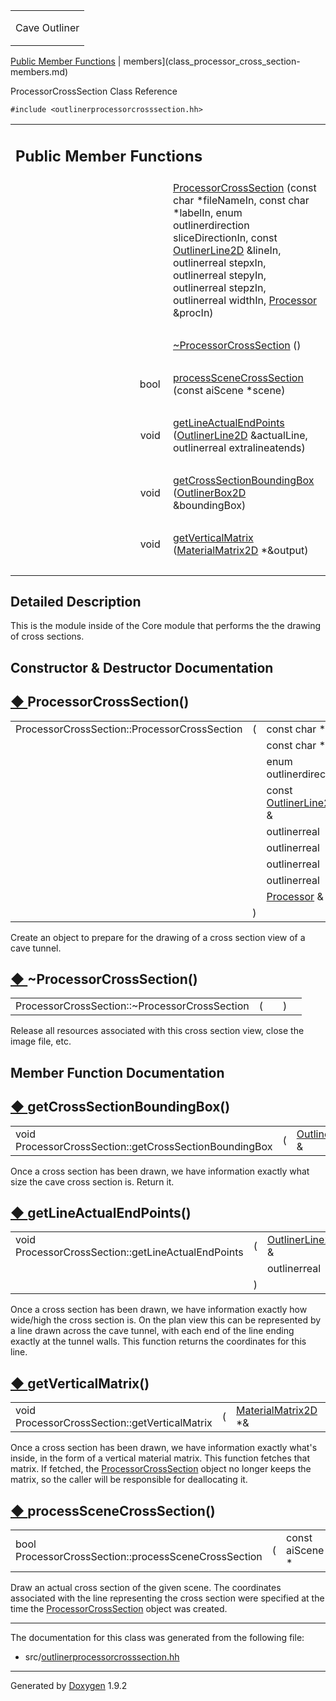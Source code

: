<table data-cellspacing="0" data-cellpadding="0">
<colgroup>
<col style="width: 100%" />
</colgroup>
<tbody>
<tr class="odd" style="height: 56px;">
<td id="projectalign" style="padding-left: 0.5em"><div id="projectname">
Cave Outliner
</div></td>
</tr>
</tbody>
</table>

[Public Member Functions](#pub-methods) | 
members](class_processor_cross_section-members.md)

ProcessorCrossSection Class Reference

`#include <outlinerprocessorcrosssection.hh>`

<table class="memberdecls">
<colgroup>
<col style="width: 50%" />
<col style="width: 50%" />
</colgroup>
<tbody>
<tr class="odd heading">
<td colspan="2"><h2 id="public-member-functions" class="groupheader"><span id="pub-methods"></span> Public Member Functions</h2></td>
</tr>
<tr class="even memitem:a2ff9c6c2f17f6cd865d668177bb4f4ac">
<td style="text-align: right;" class="memItemLeft" data-valign="top"> </td>
<td class="memItemRight" data-valign="bottom"><a href="https://github.com/jariarkko/cave-outliner/blob/master/doc/software/class_processor_cross_section.md#a2ff9c6c2f17f6cd865d668177bb4f4ac" class="el">ProcessorCrossSection</a> (const char *fileNameIn, const char *labelIn, enum outlinerdirection sliceDirectionIn, const <a href="https://github.com/jariarkko/cave-outliner/blob/master/doc/software/class_outliner_line2_d.md" class="el">OutlinerLine2D</a> &amp;lineIn, outlinerreal stepxIn, outlinerreal stepyIn, outlinerreal stepzIn, outlinerreal widthIn, <a href="https://github.com/jariarkko/cave-outliner/blob/master/doc/software/class_processor.md" class="el">Processor</a> &amp;procIn)</td>
</tr>
<tr class="odd separator:a2ff9c6c2f17f6cd865d668177bb4f4ac">
<td colspan="2" class="memSeparator"> </td>
</tr>
<tr class="even memitem:a18dee48dd788c2c74b40d88d75b0417c">
<td style="text-align: right;" class="memItemLeft" data-valign="top"> </td>
<td class="memItemRight" data-valign="bottom"><a href="https://github.com/jariarkko/cave-outliner/blob/master/doc/software/class_processor_cross_section.md#a18dee48dd788c2c74b40d88d75b0417c" class="el">~ProcessorCrossSection</a> ()</td>
</tr>
<tr class="odd separator:a18dee48dd788c2c74b40d88d75b0417c">
<td colspan="2" class="memSeparator"> </td>
</tr>
<tr class="even memitem:a2454d1a516440eb265832a87f40be255">
<td style="text-align: right;" class="memItemLeft" data-valign="top">bool </td>
<td class="memItemRight" data-valign="bottom"><a href="https://github.com/jariarkko/cave-outliner/blob/master/doc/software/class_processor_cross_section.md#a2454d1a516440eb265832a87f40be255" class="el">processSceneCrossSection</a> (const aiScene *scene)</td>
</tr>
<tr class="odd separator:a2454d1a516440eb265832a87f40be255">
<td colspan="2" class="memSeparator"> </td>
</tr>
<tr class="even memitem:ae29053fb50a8ac8e7a640807697c7ccc">
<td style="text-align: right;" class="memItemLeft" data-valign="top">void </td>
<td class="memItemRight" data-valign="bottom"><a href="https://github.com/jariarkko/cave-outliner/blob/master/doc/software/class_processor_cross_section.md#ae29053fb50a8ac8e7a640807697c7ccc" class="el">getLineActualEndPoints</a> (<a href="https://github.com/jariarkko/cave-outliner/blob/master/doc/software/class_outliner_line2_d.md" class="el">OutlinerLine2D</a> &amp;actualLine, outlinerreal extralineatends)</td>
</tr>
<tr class="odd separator:ae29053fb50a8ac8e7a640807697c7ccc">
<td colspan="2" class="memSeparator"> </td>
</tr>
<tr class="even memitem:a43ad24fc22970f4f7479b765032e26ba">
<td style="text-align: right;" class="memItemLeft" data-valign="top">void </td>
<td class="memItemRight" data-valign="bottom"><a href="https://github.com/jariarkko/cave-outliner/blob/master/doc/software/class_processor_cross_section.md#a43ad24fc22970f4f7479b765032e26ba" class="el">getCrossSectionBoundingBox</a> (<a href="https://github.com/jariarkko/cave-outliner/blob/master/doc/software/class_outliner_box2_d.md" class="el">OutlinerBox2D</a> &amp;boundingBox)</td>
</tr>
<tr class="odd separator:a43ad24fc22970f4f7479b765032e26ba">
<td colspan="2" class="memSeparator"> </td>
</tr>
<tr class="even memitem:ad7158d52b5f323afb6072f3855c3924e">
<td style="text-align: right;" class="memItemLeft" data-valign="top">void </td>
<td class="memItemRight" data-valign="bottom"><a href="https://github.com/jariarkko/cave-outliner/blob/master/doc/software/class_processor_cross_section.md#ad7158d52b5f323afb6072f3855c3924e" class="el">getVerticalMatrix</a> (<a href="https://github.com/jariarkko/cave-outliner/blob/master/doc/software/class_material_matrix2_d.md" class="el">MaterialMatrix2D</a> *&amp;output)</td>
</tr>
<tr class="odd separator:ad7158d52b5f323afb6072f3855c3924e">
<td colspan="2" class="memSeparator"> </td>
</tr>
</tbody>
</table>

<span id="details"></span>

## Detailed Description

This is the module inside of the Core module that performs the the
drawing of cross sections.

## Constructor & Destructor Documentation

<span id="a2ff9c6c2f17f6cd865d668177bb4f4ac"></span>

## <span class="permalink">[◆ ](#a2ff9c6c2f17f6cd865d668177bb4f4ac)</span>ProcessorCrossSection()

<table class="memname">
<tbody>
<tr class="odd">
<td class="memname">ProcessorCrossSection::ProcessorCrossSection</td>
<td>(</td>
<td class="paramtype">const char * </td>
<td class="paramname"><em>fileNameIn</em>,</td>
</tr>
<tr class="even">
<td class="paramkey"></td>
<td></td>
<td class="paramtype">const char * </td>
<td class="paramname"><em>labelIn</em>,</td>
</tr>
<tr class="odd">
<td class="paramkey"></td>
<td></td>
<td class="paramtype">enum outlinerdirection </td>
<td class="paramname"><em>sliceDirectionIn</em>,</td>
</tr>
<tr class="even">
<td class="paramkey"></td>
<td></td>
<td class="paramtype">const <a href="https://github.com/jariarkko/cave-outliner/blob/master/doc/software/class_outliner_line2_d.md" class="el">OutlinerLine2D</a> &amp; </td>
<td class="paramname"><em>lineIn</em>,</td>
</tr>
<tr class="odd">
<td class="paramkey"></td>
<td></td>
<td class="paramtype">outlinerreal </td>
<td class="paramname"><em>stepxIn</em>,</td>
</tr>
<tr class="even">
<td class="paramkey"></td>
<td></td>
<td class="paramtype">outlinerreal </td>
<td class="paramname"><em>stepyIn</em>,</td>
</tr>
<tr class="odd">
<td class="paramkey"></td>
<td></td>
<td class="paramtype">outlinerreal </td>
<td class="paramname"><em>stepzIn</em>,</td>
</tr>
<tr class="even">
<td class="paramkey"></td>
<td></td>
<td class="paramtype">outlinerreal </td>
<td class="paramname"><em>widthIn</em>,</td>
</tr>
<tr class="odd">
<td class="paramkey"></td>
<td></td>
<td class="paramtype"><a href="https://github.com/jariarkko/cave-outliner/blob/master/doc/software/class_processor.md" class="el">Processor</a> &amp; </td>
<td class="paramname"><em>procIn</em> </td>
</tr>
<tr class="even">
<td></td>
<td>)</td>
<td></td>
<td></td>
</tr>
</tbody>
</table>

Create an object to prepare for the drawing of a cross section view of a
cave tunnel.

<span id="a18dee48dd788c2c74b40d88d75b0417c"></span>

## <span class="permalink">[◆ ](#a18dee48dd788c2c74b40d88d75b0417c)</span>~ProcessorCrossSection()

<table class="memname">
<tbody>
<tr class="odd">
<td class="memname">ProcessorCrossSection::~ProcessorCrossSection</td>
<td>(</td>
<td class="paramname"></td>
<td>)</td>
<td></td>
</tr>
</tbody>
</table>

Release all resources associated with this cross section view, close the
image file, etc.

## Member Function Documentation

<span id="a43ad24fc22970f4f7479b765032e26ba"></span>

## <span class="permalink">[◆ ](#a43ad24fc22970f4f7479b765032e26ba)</span>getCrossSectionBoundingBox()

<table class="memname">
<tbody>
<tr class="odd">
<td class="memname">void ProcessorCrossSection::getCrossSectionBoundingBox</td>
<td>(</td>
<td class="paramtype"><a href="https://github.com/jariarkko/cave-outliner/blob/master/doc/software/class_outliner_box2_d.md" class="el">OutlinerBox2D</a> &amp; </td>
<td class="paramname"><em>boundingBox</em></td>
<td>)</td>
<td></td>
</tr>
</tbody>
</table>

Once a cross section has been drawn, we have information exactly what
size the cave cross section is. Return it.

<span id="ae29053fb50a8ac8e7a640807697c7ccc"></span>

## <span class="permalink">[◆ ](#ae29053fb50a8ac8e7a640807697c7ccc)</span>getLineActualEndPoints()

<table class="memname">
<tbody>
<tr class="odd">
<td class="memname">void ProcessorCrossSection::getLineActualEndPoints</td>
<td>(</td>
<td class="paramtype"><a href="https://github.com/jariarkko/cave-outliner/blob/master/doc/software/class_outliner_line2_d.md" class="el">OutlinerLine2D</a> &amp; </td>
<td class="paramname"><em>actualLine</em>,</td>
</tr>
<tr class="even">
<td class="paramkey"></td>
<td></td>
<td class="paramtype">outlinerreal </td>
<td class="paramname"><em>extralineatends</em> </td>
</tr>
<tr class="odd">
<td></td>
<td>)</td>
<td></td>
<td></td>
</tr>
</tbody>
</table>

Once a cross section has been drawn, we have information exactly how
wide/high the cross section is. On the plan view this can be represented
by a line drawn across the cave tunnel, with each end of the line ending
exactly at the tunnel walls. This function returns the coordinates for
this line.

<span id="ad7158d52b5f323afb6072f3855c3924e"></span>

## <span class="permalink">[◆ ](#ad7158d52b5f323afb6072f3855c3924e)</span>getVerticalMatrix()

<table class="memname">
<tbody>
<tr class="odd">
<td class="memname">void ProcessorCrossSection::getVerticalMatrix</td>
<td>(</td>
<td class="paramtype"><a href="https://github.com/jariarkko/cave-outliner/blob/master/doc/software/class_material_matrix2_d.md" class="el">MaterialMatrix2D</a> *&amp; </td>
<td class="paramname"><em>output</em></td>
<td>)</td>
<td></td>
</tr>
</tbody>
</table>

Once a cross section has been drawn, we have information exactly what's
inside, in the form of a vertical material matrix. This function fetches
that matrix. If fetched, the
<a href="https://github.com/jariarkko/cave-outliner/blob/master/doc/software/class_processor_cross_section.md" class="el">ProcessorCrossSection</a>
object no longer keeps the matrix, so the caller will be responsible for
deallocating it.

<span id="a2454d1a516440eb265832a87f40be255"></span>

## <span class="permalink">[◆ ](#a2454d1a516440eb265832a87f40be255)</span>processSceneCrossSection()

<table class="memname">
<tbody>
<tr class="odd">
<td class="memname">bool ProcessorCrossSection::processSceneCrossSection</td>
<td>(</td>
<td class="paramtype">const aiScene * </td>
<td class="paramname"><em>scene</em></td>
<td>)</td>
<td></td>
</tr>
</tbody>
</table>

Draw an actual cross section of the given scene. The coordinates
associated with the line representing the cross section were specified
at the time the
<a href="https://github.com/jariarkko/cave-outliner/blob/master/doc/software/class_processor_cross_section.md" class="el">ProcessorCrossSection</a>
object was created.

------------------------------------------------------------------------

The documentation for this class was generated from the following file:

-   src/<a href="outlinerprocessorcrosssection_8hh_source.md" class="el">outlinerprocessorcrosssection.hh</a>

------------------------------------------------------------------------

<span class="small">Generated
by [Doxygen](https://www.doxygen.org/index.md)
1.9.2</span>
